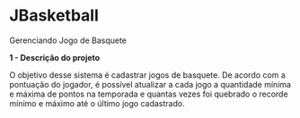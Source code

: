 # JBasketball
 Gerenciando Jogo de Basquete

**1 - Descrição do projeto**

O objetivo desse sistema é cadastrar jogos de basquete. De acordo com a pontuação do jogador, é possível atualizar a cada jogo a quantidade mínima e máxima de pontos na temporada e quantas vezes foi quebrado o recorde mínimo e máximo até o último jogo cadastrado.
